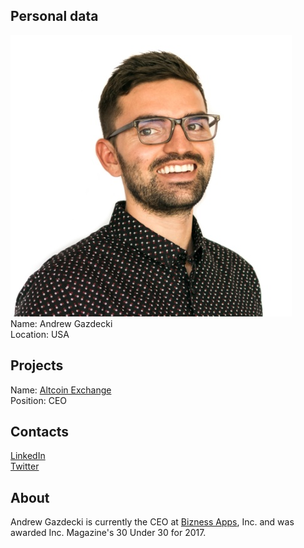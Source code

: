 ## Personal data
![ photo](photo/andrew_gazdecki.jpg)  
Name: Andrew Gazdecki  
Location: USA
## Projects 
Name: [Altcoin Exchange](../projects/altcoin_exchange.md)  
Position: CEO
## Contacts
[LinkedIn](https://www.linkedin.com/in/agazdecki/)  
[Twitter](https://twitter.com/agazdecki)  
## About
Andrew Gazdecki is currently the CEO at [Bizness Apps](https://www.biznessapps.com/), Inc. and was awarded Inc. Magazine's 30 Under 30 for 2017.
